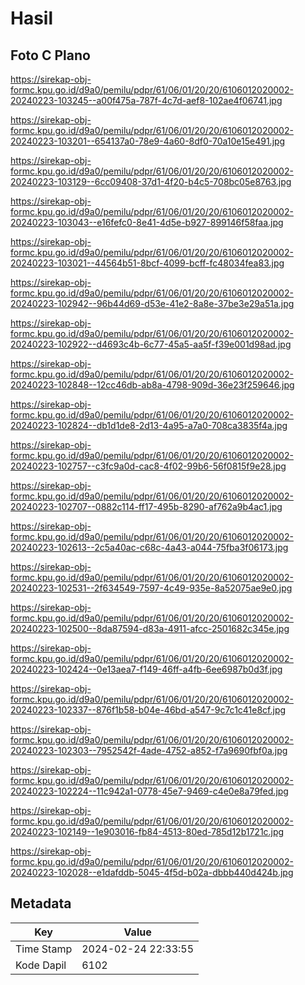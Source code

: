 # Hasil

## Foto C Plano

https://sirekap-obj-formc.kpu.go.id/d9a0/pemilu/pdpr/61/06/01/20/20/6106012020002-20240223-103245--a00f475a-787f-4c7d-aef8-102ae4f06741.jpg

https://sirekap-obj-formc.kpu.go.id/d9a0/pemilu/pdpr/61/06/01/20/20/6106012020002-20240223-103201--654137a0-78e9-4a60-8df0-70a10e15e491.jpg

https://sirekap-obj-formc.kpu.go.id/d9a0/pemilu/pdpr/61/06/01/20/20/6106012020002-20240223-103129--6cc09408-37d1-4f20-b4c5-708bc05e8763.jpg

https://sirekap-obj-formc.kpu.go.id/d9a0/pemilu/pdpr/61/06/01/20/20/6106012020002-20240223-103043--e16fefc0-8e41-4d5e-b927-899146f58faa.jpg

https://sirekap-obj-formc.kpu.go.id/d9a0/pemilu/pdpr/61/06/01/20/20/6106012020002-20240223-103021--44564b51-8bcf-4099-bcff-fc48034fea83.jpg

https://sirekap-obj-formc.kpu.go.id/d9a0/pemilu/pdpr/61/06/01/20/20/6106012020002-20240223-102942--96b44d69-d53e-41e2-8a8e-37be3e29a51a.jpg

https://sirekap-obj-formc.kpu.go.id/d9a0/pemilu/pdpr/61/06/01/20/20/6106012020002-20240223-102922--d4693c4b-6c77-45a5-aa5f-f39e001d98ad.jpg

https://sirekap-obj-formc.kpu.go.id/d9a0/pemilu/pdpr/61/06/01/20/20/6106012020002-20240223-102848--12cc46db-ab8a-4798-909d-36e23f259646.jpg

https://sirekap-obj-formc.kpu.go.id/d9a0/pemilu/pdpr/61/06/01/20/20/6106012020002-20240223-102824--db1d1de8-2d13-4a95-a7a0-708ca3835f4a.jpg

https://sirekap-obj-formc.kpu.go.id/d9a0/pemilu/pdpr/61/06/01/20/20/6106012020002-20240223-102757--c3fc9a0d-cac8-4f02-99b6-56f0815f9e28.jpg

https://sirekap-obj-formc.kpu.go.id/d9a0/pemilu/pdpr/61/06/01/20/20/6106012020002-20240223-102707--0882c114-ff17-495b-8290-af762a9b4ac1.jpg

https://sirekap-obj-formc.kpu.go.id/d9a0/pemilu/pdpr/61/06/01/20/20/6106012020002-20240223-102613--2c5a40ac-c68c-4a43-a044-75fba3f06173.jpg

https://sirekap-obj-formc.kpu.go.id/d9a0/pemilu/pdpr/61/06/01/20/20/6106012020002-20240223-102531--2f634549-7597-4c49-935e-8a52075ae9e0.jpg

https://sirekap-obj-formc.kpu.go.id/d9a0/pemilu/pdpr/61/06/01/20/20/6106012020002-20240223-102500--8da87594-d83a-4911-afcc-2501682c345e.jpg

https://sirekap-obj-formc.kpu.go.id/d9a0/pemilu/pdpr/61/06/01/20/20/6106012020002-20240223-102424--0e13aea7-f149-46ff-a4fb-6ee6987b0d3f.jpg

https://sirekap-obj-formc.kpu.go.id/d9a0/pemilu/pdpr/61/06/01/20/20/6106012020002-20240223-102337--876f1b58-b04e-46bd-a547-9c7c1c41e8cf.jpg

https://sirekap-obj-formc.kpu.go.id/d9a0/pemilu/pdpr/61/06/01/20/20/6106012020002-20240223-102303--7952542f-4ade-4752-a852-f7a9690fbf0a.jpg

https://sirekap-obj-formc.kpu.go.id/d9a0/pemilu/pdpr/61/06/01/20/20/6106012020002-20240223-102224--11c942a1-0778-45e7-9469-c4e0e8a79fed.jpg

https://sirekap-obj-formc.kpu.go.id/d9a0/pemilu/pdpr/61/06/01/20/20/6106012020002-20240223-102149--1e903016-fb84-4513-80ed-785d12b1721c.jpg

https://sirekap-obj-formc.kpu.go.id/d9a0/pemilu/pdpr/61/06/01/20/20/6106012020002-20240223-102028--e1dafddb-5045-4f5d-b02a-dbbb440d424b.jpg


## Metadata

| Key        | Value               |
| ---------- | ------------------- |
| Time Stamp | 2024-02-24 22:33:55 |
| Kode Dapil | 6102                |




